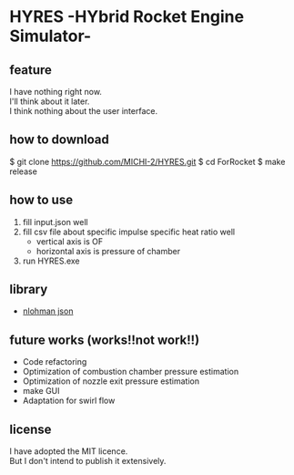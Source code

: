 # HYRES -HYbrid Rocket Engine Simulator-
## feature
I have nothing right now.<br>
I'll think about it later.<br>
I think nothing about the user interface.

## how to download
$ git clone https://github.com/MICHI-2/HYRES.git
$ cd ForRocket
$ make release

## how to use
1. fill input.json well
1. fill csv file about specific impulse specific heat ratio well
      - vertical axis is OF
      - horizontal axis is pressure of chamber
1. run HYRES.exe

## library
- [nlohman json](https://github.com/nlohmann/json)

## future works (works!!not work!!)
- Code refactoring
- Optimization of combustion chamber pressure estimation
- Optimization of nozzle exit pressure estimation
- make GUI
- Adaptation for swirl flow

## license
I have adopted the MIT licence.<br>
But I don't intend to publish it extensively.
